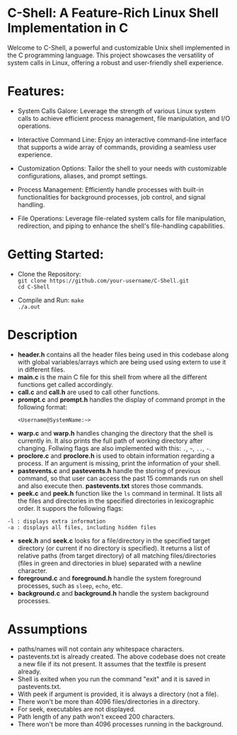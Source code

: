 
# C-Shell: A Feature-Rich Linux Shell Implementation in C

Welcome to C-Shell, a powerful and customizable Unix shell implemented in the C programming language. This project showcases the versatility of system calls in Linux, offering a robust and user-friendly shell experience.

# Features:

* System Calls Galore: Leverage the strength of various Linux system calls to achieve efficient process management, file manipulation, and I/O operations.

* Interactive Command Line: Enjoy an interactive command-line interface that supports a wide array of commands, providing a seamless user experience.

* Customization Options: Tailor the shell to your needs with customizable configurations, aliases, and prompt settings.

* Process Management: Efficiently handle processes with built-in functionalities for background processes, job control, and signal handling.

* File Operations: Leverage file-related system calls for file manipulation, redirection, and piping to enhance the shell's file-handling capabilities.

# Getting Started: 
* Clone the Repository: \
 `git clone https://github.com/your-username/C-Shell.git`\
`cd C-Shell`

* Compile and Run:
`make` \
`./a.out`

# Description

- **header.h** contains all the header files being used in this codebase along with global variables/arrays which are being used using extern to use it in different files.
- **main.c** is the main C file for this shell from where all the different functions get called accordingly.
- **call.c** and **call.h** are used to call other functions.
- **prompt.c** and **prompt.h** handles the display of command prompt in the following format:
  ```
  <Username@SystemName:~>
  ```
- **warp.c** and **warp.h** handles changing the directory that the shell is currently in. It also prints the full path of working directory after changing. Follwing flags are also implemented with this:
`.`, `~`, `..`, `-`.
- **proclore.c** and **proclore.h** is used to obtain information regarding a process. If an argument is missing, print the information of your shell.
- **pastevents.c** and **pastevents.h** handle the storing of previous command, so that user can access the past 15 commands run on shell and also execute then. **pastevents.txt** stores those commands.
- **peek.c** and **peek.h** function like the `ls` command in terminal. It lists all the files and directories in the specified directories in lexicographic order. It suppors the following flags:
```
-l : displays extra information
-a : displays all files, including hidden files
```
- **seek.h** and **seek.c** looks for a file/directory in the specified target directory (or current if no directory is specified). It returns a list of relative paths (from target directory) of all matching files/directories (files in green and directories in blue) separated with a newline character. 
- **foreground.c** and **foreground.h** handle the system foreground processes, such as ```sleep```, ```echo```, etc. 
- **background.c** and **background.h** handle the system background processes.

# Assumptions
- paths/names will not contain any whitespace characters.
- pastevents.txt is already created. The above codebase does not create a new file if its not present. It assumes that the textfile is present already.
- Shell is exited when you run the command "exit" and it is saved in pastevents.txt.
- With peek if argument is provided, it is always a directory (not a file).
- There won't be more than 4096 files/directories in a directory.
- For seek, executables are not displayed. 
- Path length of any path won't exceed 200 characters.
- There won't be more than 4096 processes running in the background.

